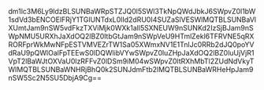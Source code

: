 dm1lc3M6Ly9ldzBLSUNBaWRpSTZJQ0l5SWl3TkNpQWdJbkJ6SWpvZ0l1bW1sdVd3bENCOElFRjY1TGlUNTdxL0lId2dRU0I4SUZaSlVESWlMQTBLSUNBaVlXUmtJam9nSW5vdFkzTXViMjk0WXk1all5SXNEUW9nSUNKd2IzSjBJam9nSWpNMU5URXhJaXdOQ2lBZ0ltbGtJam9nSWpVeU9HTmlZekl6TFRVNE5qRXRORFprWkMwNFpESTVMVEZrTW1Sa05XWmxNV1E1TnlJc0RRb2dJQ0poYVdRaU9pQWlOalFpTEEwS0lDQWlibVYwSWpvZ0luZHpJaXdOQ2lBZ0luUjVjR1VpT2lBaWJtOXVaU0lzRFFvZ0lDSm9iM04wSWpvZ0ltRXhMbTl2ZUdNdVkyTWlMQTBLSUNBaWNHRjBhQ0k2SUNJdmFtb2lMQTBLSUNBaWRHeHpJam9nSW5Sc2N5SU5DbjA9Cg==
